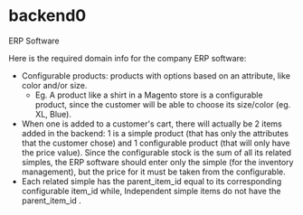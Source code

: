 # backend0
ERP Software


Here is the required domain info for the company ERP software:
  - Configurable products: products with options based on an attribute, like color and/or size.
    - Eg. A product like a shirt in a Magento store is a configurable product, since the customer will be able to choose its size/color (eg. XL, Blue).
  - When one is added to a customer's cart,  there will actually be 2 items added in the backend: 1 is a simple product (that has only the attributes that the customer chose) and 1 configurable product (that will only have the price value). Since the configurable stock is the sum of all its related simples, the ERP software should enter only the simple (for the inventory management), but the price for it must be taken from the configurable.
  - Each related simple has the parent_item_id equal to its corresponding configurable item_id while, Independent simple items do not have the parent_item_id .

